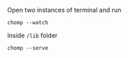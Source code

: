 Open two instances of terminal and run

```shell
chomp --watch
```

Inside `/lib` folder

```shell
chomp --serve
```
